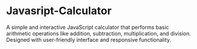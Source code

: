 # Javasript-Calculator
A simple and interactive JavaScript calculator that performs basic arithmetic operations like addition, subtraction, multiplication, and division. Designed with user-friendly interface and responsive functionality.
